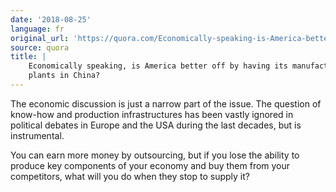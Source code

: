 ```yaml
---
date: '2018-08-25'
language: fr
original_url: 'https://quora.com/Economically-speaking-is-America-better-off-by-having-its-manufacturing-plants-in-China/answer/Clément-Renaud'
source: quora
title: |
    Economically speaking, is America better off by having its manufacturing
    plants in China?
---
```


The economic discussion is just a narrow part of the issue. The question
of know-how and production infrastructures has been vastly ignored in
political debates in Europe and the USA during the last decades, but is
instrumental.

You can earn more money by outsourcing, but if you lose the ability to
produce key components of your economy and buy them from your
competitors, what will you do when they stop to supply it?
